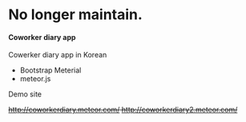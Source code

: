 # No longer maintain.

#### Coworker diary app

Cowerker diary app in Korean


- Bootstrap Meterial
- meteor.js

Demo site

~~http://coworkerdiary.meteor.com/
http://coworkerdiary2.meteor.com/~~
